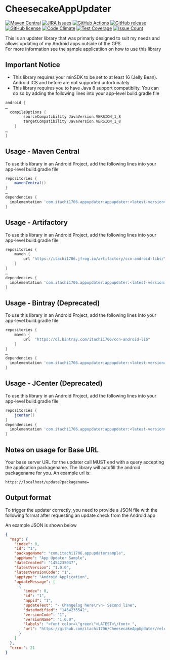 CheesecakeAppUpdater
========
[![Maven Central](https://img.shields.io/maven-central/v/com.itachi1706.appupdater/appupdater)](https://search.maven.org/artifact/com.itachi1706.appupdater/appupdater)
[![JIRA Issues](https://img.shields.io/badge/JIRA-Issues-blue)](https://itachi1706.atlassian.net/browse/CAUANDLIB)
[![GitHub Actions](https://github.com/itachi1706/CheesecakeAppUpdater/workflows/Android%20CI/badge.svg)](https://github.com/itachi1706/CheesecakeAppUpdater/actions)
[![GitHub release](https://img.shields.io/github/release/itachi1706/CheesecakeAppUpdater.svg)](https://github.com/itachi1706/CheesecakeAppUpdater/releases) 
[![GitHub license](https://img.shields.io/github/license/itachi1706/CheesecakeAppUpdater.svg)](https://github.com/itachi1706/CheesecakeAppUpdater/blob/master/LICENSE) 
[![Code Climate](https://codeclimate.com/github/itachi1706/CheesecakeAppUpdater/badges/gpa.svg)](https://codeclimate.com/github/itachi1706/CheesecakeAppUpdater) 
[![Test Coverage](https://codeclimate.com/github/itachi1706/CheesecakeAppUpdater/badges/coverage.svg)](https://codeclimate.com/github/itachi1706/CheesecakeAppUpdater/coverage) 
[![Issue Count](https://codeclimate.com/github/itachi1706/CheesecakeAppUpdater/badges/issue_count.svg)](https://codeclimate.com/github/itachi1706/CheesecakeAppUpdater)

This is an updater library that was primarly designed to suit my needs and allows updating of my Android apps outside of the GPS.  
For more information see the sample applicatiion on how to use this library  

## Important Notice
* This library requires your minSDK to be set to at least 16 (Jelly Bean). Android ICS and before are not supported unfortunately  
* This library requires you to have Java 8 support compatibilty. You can do so by adding the following lines into your app-level build.gradle file
```gradle
android {
…
  compileOptions {
        sourceCompatibility JavaVersion.VERSION_1_8
        targetCompatibility JavaVersion.VERSION_1_8
    }
…
}
```

## Usage - Maven Central
To use this library in an Android Project, add the following lines into your app-level build.gradle file

```gradle
repositories {
	mavenCentral()
}
…
dependencies {
  implementation 'com.itachi1706.appupdater:appupdater:<latest-version>' // See Bintray badge for latest version number
}
```

## Usage - Artifactory
To use this library in an Android Project, add the following lines into your app-level build.gradle file

```gradle
repositories {
	maven {
		url "https://itachi1706.jfrog.io/artifactory/ccn-android-libs/"
	}
}
…
dependencies {
  implementation 'com.itachi1706.appupdater:appupdater:<latest-version>' // See Bintray badge for latest version number
}
```

## Usage - Bintray (Deprecated)
To use this library in an Android Project, add the following lines into your app-level build.gradle file

```gradle
repositories {
	maven {
		url  "https://dl.bintray.com/itachi1706/ccn-android-lib"
	}
}
…
dependencies {
  implementation 'com.itachi1706.appupdater:appupdater:<latest-version>' // See Bintray badge for latest version number
}
```

## Usage - JCenter (Deprecated)
To use this library in an Android Project, add the following lines into your app-level build.gradle file

```gradle
repositories {
	jcenter()
}
dependencies {
  implementation 'com.itachi1706.appupdater:appupdater:<latest-version>' // See Bintray badge for latest version number
}
```

## Notes on usage for Base URL

Your base server URL for the updater call MUST end with a query accepting the application packagename. The library will autofill the android packagename for you. An example url is:
```
https://localhost/update?packagename=
```

## Output format

To trigger the updater correctly, you need to provide a JSON file with the following format after requesting an update check from the Android app

An example JSON is shown below

```json
{
  "msg": {
    "index": 0,
    "id": "1",
    "packageName": "com.itachi1706.appupdatersample",
    "appName": "App Updater Sample",
    "dateCreated": "1454235037",
    "latestVersion": "1.0.0",
    "latestVersionCode": "1",
    "apptype": "Android Application",
    "updateMessage": [
      {
        "index": 0,
        "id": "1",
        "appid": "1",
        "updateText": "- Changelog here\r\n- Second line",
        "dateModified": "1454235542",
        "versionCode": "1",
        "versionName": "1.0.0",
        "labels": "<font color=\"green\">LATEST<\/font> ",
        "url": "https://github.com/itachi1706/CheesecakeAppUpdater/releases/download/1.0.0/app-release.apk"
      }
    ]
  },
  "error": 21
}
```
